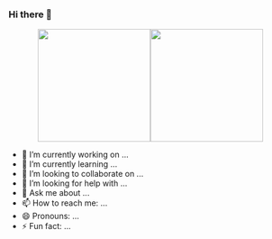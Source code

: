 ### Hi there 👋
<div style="display:flex;justify-content:center;align-items:center;gap:10;">
    <img height=200 align="center" src="https://github-readme-stats.vercel.app/api?username=ilkaymb&theme=tokyonight" />
  <img height=200 align="center" src="https://github-readme-stats.vercel.app/api/top-langs?username=ilkaymb&layout=compact&langs_count=8&card_width=320&theme=tokyonight" />

</div>

- 🔭 I’m currently working on ...
- 🌱 I’m currently learning ...
- 👯 I’m looking to collaborate on ...
- 🤔 I’m looking for help with ...
- 💬 Ask me about ...
- 📫 How to reach me: ...
- 😄 Pronouns: ...
- ⚡ Fun fact: ...
